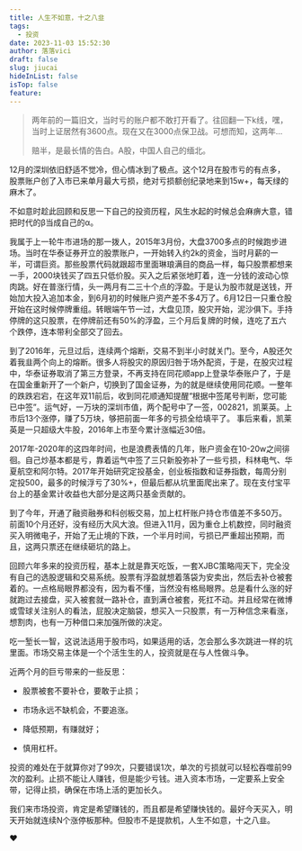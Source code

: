 ```yaml
---
title: 人生不如意，十之八韭
tags:
  - 投资
date: 2023-11-03 15:52:30
author: 落落vici
draft: false
slug: jiucai
hideInList: false
isTop: false
feature:
---
```

> 两年前的一篇旧文，当时亏的账户都不敢打开看了。往回翻一下k线，嘿，当时上证居然有3600点。现在又在3000点保卫战。可想而知，这两年...
> 
> 赔半，是最长情的告白。A股，中国人自己的缅北。


12月的深圳依旧舒适不觉冷，但心情冰到了极点。这个12月在股市亏的有点多，股票账户创了入市已来单月最大亏损，绝对亏损额创纪录地来到15w+，每天绿的麻木了。 

不如意时趁此回顾和反思一下自己的投资历程，风生水起的时候总会麻痹大意，错把时代的β当成自己的α。 

我属于上一轮牛市进场的那一拨人，2015年3月份，大盘3700多点的时候跑步进场。当时在华泰证券开立的股票账户，一开始转入约2k的资金，当时月薪的一半，可谓巨资。那些股票代码就跟超市里面琳琅满目的商品一样，每只股票都想来一手，2000块钱买了四五只低价股。买入之后紧张地盯着，连一分钱的波动心惊肉跳。好在普涨行情，头一两月有二三十个点的浮盈。于是认为股市就是送钱，开始加大投入追加本金，到6月初的时候账户资产差不多4万了。6月12日一只重仓股开始在这时候停牌重组。转眼端午节一过，大盘见顶，股灾开始，泥沙俱下。手持停牌的这只股票，在停牌前还有50%的浮盈，三个月后复牌的时候，连吃了五六个跌停，连本带利全部交了回去。 

到了2016年，元旦过后，连续两个熔断，交易不到半小时就关门。至今，A股还欠着我韭两个向上的熔断。很多人将股灾的原因归咎于场外配资，于是，在股灾过程中，华泰证券取消了第三方登录，不再支持在同花顺app上登录华泰账户了，于是在国金重新开了一个新户，切换到了国金证券，为的就是继续使用同花顺。一整年的跌跌宕宕，在这年双11前后，收到同花顺通知提醒“根据中签尾号判断，您可能已中签”。运气好，一万块的深圳市值，两个配号中了一签，002821，凯莱英。上市后13个涨停，赚了5万块，够把前面一年多的亏损全给填平了。 事后来看，凯莱英是一只超级大牛股，2016年上市至今累计涨幅近30倍。

2017年-2020年的这四年时间，也是浪费表情的几年，账户资金在10-20w之间徘徊。自己炒基本都是亏，靠着运气中签了三只新股弥补了一些亏损，科林电气、华夏航空和阿尔特。2017年开始研究定投基金，创业板指数和证券指数，每周分别定投500，最多的时候浮亏了30%+，但最后都从坑里面爬出来了。现在支付宝平台上的基金累计收益也大部分是这两只基金贡献的。 

到了今年，开通了融资融券和科创板交易，加上杠杆账户持仓市值差不多50万。前面10个月还好，没有经历大风大浪。但进入11月，因为重仓上机数控，同时融资买入明微电子，开始了无止境的下跌，一个半月时间，亏损已严重超出预期，而且，这两只票还在继续砸坑的路上。 

回顾六年多来的投资历程，基本上就是靠天吃饭，一套XJBC策略闯天下，完全没有自己的选股逻辑和交易系统。股票有浮盈就想着落袋为安卖出，然后去补仓被套着的。一点格局眼界都没有，因为看不懂，当然没有格局眼界。总是看什么涨的好就跑过去接盘，买入被套就一路补仓，直到满仓被套，死扛不动。并且经常在微博或雪球关注别人的看法，屁股决定脑袋，想买入一只股票，有一万种信念来看涨，想割肉，也有一万种借口来加强所做的决定。 

吃一堑长一智，这说法适用于股市吗，如果适用的话，怎会那么多次跳进一样的坑里面。市场交易主体是一个个活生生的人，投资就是在与人性做斗争。 

近两个月的巨亏带来的一些反思：

- 股票被套不要补仓，要敢于止损；
    
- 市场永远不缺机会，不要追涨。 
    
- 降低预期，有赚就好；
    
- 慎用杠杆。
    

投资的难处在于就算你对了99次，只要错误1次，单次的亏损就可以轻松吞噬前99次的盈利。止损不能让人赚钱，但是能少亏钱。进入资本市场，一定要系上安全带，记得止损，确保在市场上活的更加长久。

我们来市场投资，肯定是希望赚钱的，而且都是希望赚快钱的。最好今天买入，明天开始就连续N个涨停板那种。但股市不是提款机，人生不如意，十之八韭。

❤